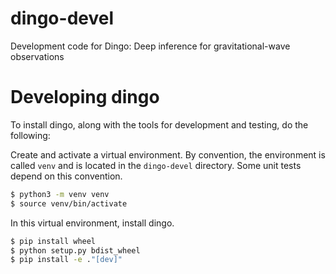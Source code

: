 # dingo-devel
Development code for Dingo: Deep inference for gravitational-wave observations

# Developing dingo

To install dingo, along with the tools for development and testing, do the following:

Create and activate a virtual environment. By convention, the environment is called `venv` and is located in the `dingo-devel` directory. Some unit tests depend on this convention.

```bash
$ python3 -m venv venv
$ source venv/bin/activate
```

In this virtual environment, install dingo.

```bash
$ pip install wheel
$ python setup.py bdist_wheel
$ pip install -e ."[dev]"
```
